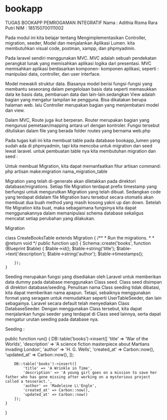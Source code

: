 # bookapp
TUGAS BOOKAPP PEMROGAMAN INTEGRATIF
Nama : Adithia Risma Rara Putri
NIM : 185150700111002

Pada modul ini kita belajar tentang Mengimplementasikan Controller, migration, seeder, Model dan menjalankan Aplikasi Lumen.
kita membutuhkan visual code, postman, xampp, dan phpmyadmin.


Pada laravel sendiri menggunakan MVC. MVC adalah sebuah pendekatan perangkat lunak yang memisahkan aplikasi logika dari presentasi. MVC memisahkan aplikasi berdasarkan komponen- komponen aplikasi, seperti : manipulasi data, controller, dan user interface.

Model mewakili struktur data. Biasanya model berisi fungsi-fungsi yang membantu seseorang dalam pengelolaan basis data seperti memasukkan data ke basis data, pembaruan data dan lain-lain.sedangkan View adalah bagian yang mengatur tampilan ke pengguna. Bisa dikatakan berupa halaman web. lalu Controller merupakan bagian yang menjembatani model dan view.

Dalam MVC, Route juga ikut berperan. Router merupakan bagian yang mengurusi pemetaan/mapping antara url dengan kontroler. Fungsi tersebut dituliskan dalam file yang berada folder routes yang bernama web.php

Pada tugas kali ini kita membuat table pada database bookapp_lumen yang sudah ada di phpmyadmin, tapi kita mencoba untuk migration dan seed lewat laravel. 
untuk pembuatan table nya kita membutuhan migration dan seed :

Untuk membuat Migration, kita dapat memanfaatkan fitur artisan command:
php artisan make:migration nama_migration_table

Migration yang telah di-generate akan diletakkan pada direktori database/migrations. Setiap file Migration terdapat prefix timestamp yang berfungsi untuk mengurutkan Migration yang telah dibuat. Sedangkan code yang terdapat didalam file Migration baru tersebut secara otomatis akan membuat dua buah method yang masih kosong yakni up dan down. Setelah file Migration kita buat, maka sebagaimana fungsinya kita dapat menggunakannya dalam memanipulasi schema database sekaligus mencatat setiap perubahan yang dilakukan. 

Migration

class CreateBooksTable extends Migration
{
    /**
     * Run the migrations.
     *
     * @return void
     */
    public function up()
    {
        Schema::create('books', function (Blueprint $table) {
            $table->id();
            $table->string('title');
            $table->text('description');
            $table->string('author');
            $table->timestamps();
    
        });
    }

Seeding merupakan fungsi yang disediakan oleh Laravel untuk memberikan data dummy pada database menggunakan Class seed. Class seed disimpan di direktori database/seeding. Penulisan nama Class seeding tidak dibatasi, kita dapat memberikan nama apapun. Tetapi, sebaiknya menggunakan format yang seragam untuk memudahkan seperti UserTableSeeder, dan lain sebagainya. Laravel secara default telah menyediakan Class DatabaseSeeder. Dengan menggunakan Class tersebut, kita dapat menjalankan fungsi seeder yang terdapat di Class seed lainnya, serta dapat mengatur urutan seeding pada database nya.

Seeding :

public function run()
    {
        DB::table('books')->insert([
            'title' => 'War of the Worlds',
            'description' => 'A science fiction masterpiece about Martians invading London',
            'author' => 'H. G. Wells',
            'created_at' => Carbon::now(),
            'updated_at' => Carbon::now(),
        ]);

        DB::table('books')->insert([
            'title' => 'A Wrinkle in Time',
            'description' => 'A young girl goes on a mission to save her father who has gone missing after working on a mysterious project called a tesseract.',
            'author' => 'Madeleine L\'Engle',
            'created_at' => Carbon::now(),
            'updated_at' => Carbon::now()
        ]);
    }

}



